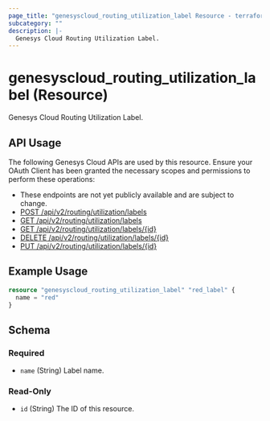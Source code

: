 ```yaml
---
page_title: "genesyscloud_routing_utilization_label Resource - terraform-provider-genesyscloud"
subcategory: ""
description: |-
  Genesys Cloud Routing Utilization Label.
---
```

# genesyscloud_routing_utilization_label (Resource)

Genesys Cloud Routing Utilization Label.

## API Usage
The following Genesys Cloud APIs are used by this resource. Ensure your OAuth Client has been granted the necessary scopes and permissions to perform these operations:

* These endpoints are not yet publicly available and are subject to change.
* [POST /api/v2/routing/utilization/labels](https://developer.mypurecloud.com/api/rest/v2/routing/#get-api-v2-routing-utilization)
* [GET /api/v2/routing/utilization/labels](https://developer.mypurecloud.com/api/rest/v2/routing/#get-api-v2-routing-utilization)
* [GET /api/v2/routing/utilization/labels/{id}](https://developer.mypurecloud.com/api/rest/v2/routing/#get-api-v2-routing-utilization)
* [DELETE /api/v2/routing/utilization/labels/{id}](https://developer.mypurecloud.com/api/rest/v2/routing/#get-api-v2-routing-utilization)
* [PUT /api/v2/routing/utilization/labels/{id}](https://developer.mypurecloud.com/api/rest/v2/routing/#get-api-v2-routing-utilization)

## Example Usage

```terraform
resource "genesyscloud_routing_utilization_label" "red_label" {
  name = "red"
}
```

<!-- schema generated by tfplugindocs -->
## Schema

### Required

- `name` (String) Label name.

### Read-Only

- `id` (String) The ID of this resource.

